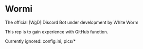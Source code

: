 # Wormi
The official [WgD] Discord Bot under development by White Worm


This rep is to gain experience with GitHub function.



Currently ignored: 
config.ini, 
pics/*
